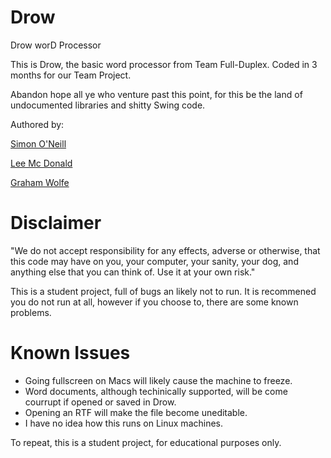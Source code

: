 Drow
====

Drow worD Processor

This is Drow, the basic word processor from Team Full-Duplex.
Coded in 3 months for our Team Project.

Abandon hope all ye who venture past this point,
for this be the land of undocumented libraries and shitty Swing code.

Authored by:
  
  [Simon O'Neill](https://github.com/oneillsimon)
  
  [Lee Mc Donald](https://github.com/dartvader)
  
  [Graham Wolfe](https://github.com/gwolfe)
  

Disclaimer
==========

"We do not accept responsibility for any effects, adverse or otherwise,
 that this code may have on you, your computer, your sanity, your dog,
 and anything else that you can think of. 
 Use it at your own risk."

This is a student project, full of bugs an likely not to run.
It is recommened you do not run at all, however if you choose to, there are some known problems.

Known Issues
===========

  - Going fullscreen on Macs will likely cause the machine to freeze.
  - Word documents, although techinically supported, will be come courrupt if opened or saved in Drow.
  - Opening an RTF will make the file become uneditable.
  - I have no idea how this runs on Linux machines.
  
To repeat, this is a student project, for educational purposes only.
